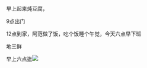 早上起来炖豆腐，


9点出门


12点到家，阿范做了饭，吃个饭睡个午觉，今天六点早下班

地三鲜

早上六点逛![](http://upload-images.jianshu.io/upload_images/6904315-2dc1ff8c92848cb0.jpg?imageMogr2/auto-orient/strip%7CimageView2/2/w/1080/q/50)
